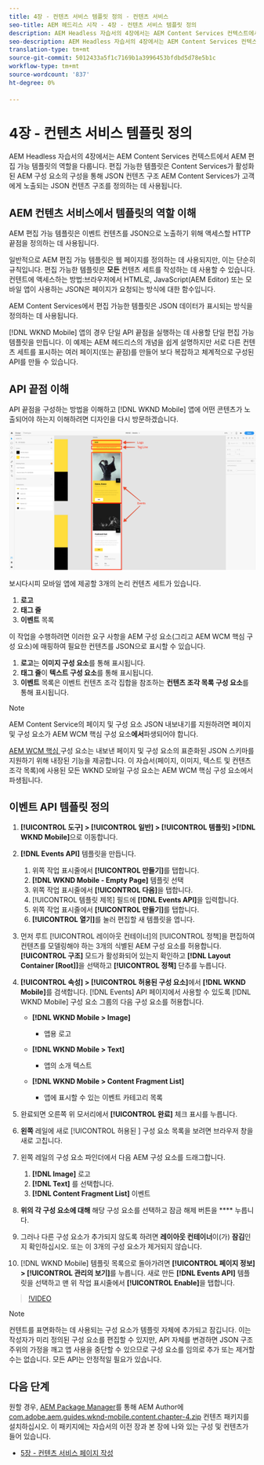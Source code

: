 ```yaml
---
title: 4장 - 컨텐츠 서비스 템플릿 정의 - 컨텐츠 서비스
seo-title: AEM 헤드리스 시작 - 4장 - 컨텐츠 서비스 템플릿 정의
description: AEM Headless 자습서의 4장에서는 AEM Content Services 컨텍스트에서 AEM 편집 가능 템플릿의 역할을 다룹니다. 편집 가능한 템플릿은 JSON 컨텐츠 구조를 정의하는 데 사용됩니다. AEM 컨텐츠 서비스는 궁극적으로 노출됩니다.
seo-description: AEM Headless 자습서의 4장에서는 AEM Content Services 컨텍스트에서 AEM 편집 가능 템플릿의 역할을 다룹니다. 편집 가능한 템플릿은 JSON 컨텐츠 구조를 정의하는 데 사용됩니다. AEM 컨텐츠 서비스는 궁극적으로 노출됩니다.
translation-type: tm+mt
source-git-commit: 5012433a5f1c7169b1a3996453bfdbd5d78e5b1c
workflow-type: tm+mt
source-wordcount: '837'
ht-degree: 0%

---
```



# 4장 - 컨텐츠 서비스 템플릿 정의

AEM Headless 자습서의 4장에서는 AEM Content Services 컨텍스트에서 AEM 편집 가능 템플릿의 역할을 다룹니다. 편집 가능한 템플릿은 Content Services가 활성화된 AEM 구성 요소의 구성을 통해 JSON 컨텐츠 구조 AEM Content Services가 고객에게 노출되는 JSON 컨텐츠 구조를 정의하는 데 사용됩니다.

## AEM 컨텐츠 서비스에서 템플릿의 역할 이해

AEM 편집 가능 템플릿은 이벤트 컨텐츠를 JSON으로 노출하기 위해 액세스할 HTTP 끝점을 정의하는 데 사용됩니다.

일반적으로 AEM 편집 가능 템플릿은 웹 페이지를 정의하는 데 사용되지만, 이는 단순히 규칙입니다. 편집 가능한 템플릿은 **모든** 컨텐츠 세트를 작성하는 데 사용할 수 있습니다.컨텐트에 액세스하는 방법:브라우저에서 HTML로, JavaScript(AEM Editor) 또는 모바일 앱이 사용하는 JSON은 페이지가 요청되는 방식에 대한 함수입니다.

AEM Content Services에서 편집 가능한 템플릿은 JSON 데이터가 표시되는 방식을 정의하는 데 사용됩니다.

[!DNL WKND Mobile] 앱의 경우 단일 API 끝점을 실행하는 데 사용할 단일 편집 가능 템플릿을 만듭니다. 이 예제는 AEM 헤드리스의 개념을 쉽게 설명하지만 서로 다른 컨텐츠 세트를 표시하는 여러 페이지(또는 끝점)를 만들어 보다 복잡하고 체계적으로 구성된 API를 만들 수 있습니다.

## API 끝점 이해

API 끝점을 구성하는 방법을 이해하고 [!DNL WKND Mobile] 앱에 어떤 콘텐츠가 노출되어야 하는지 이해하려면 디자인을 다시 방문하겠습니다.

![이벤트 API 페이지 분해](./assets/chapter-4/design-to-component-mapping.png)

보시다시피 모바일 앱에 제공할 3개의 논리 컨텐츠 세트가 있습니다.

1. **로고**
2. **태그 줄**
3. **이벤트** 목록

이 작업을 수행하려면 이러한 요구 사항을 AEM 구성 요소(그리고 AEM WCM 핵심 구성 요소)에 매핑하여 필요한 컨텐츠를 JSON으로 표시할 수 있습니다.

1. **로고**&#x200B;는 **이미지 구성 요소**&#x200B;를 통해 표시됩니다.
2. **태그 줄**&#x200B;이 **텍스트 구성 요소**&#x200B;를 통해 표시됩니다.
3. **이벤트** 목록은 이벤트 컨텐츠 조각 집합을 참조하는 **컨텐츠 조각 목록 구성 요소**&#x200B;를 통해 표시됩니다.

>[!NOTE]
>
>AEM Content Service의 페이지 및 구성 요소 JSON 내보내기를 지원하려면 페이지 및 구성 요소가 AEM WCM 핵심 구성 요소&#x200B;**에서**&#x200B;파생되어야 합니다.
>
>[AEM WCM 핵심 ](https://github.com/Adobe-Marketing-Cloud/aem-core-wcm-components) 구성 요소는 내보낸 페이지 및 구성 요소의 표준화된 JSON 스키마를 지원하기 위해 내장된 기능을 제공합니다. 이 자습서(페이지, 이미지, 텍스트 및 컨텐츠 조각 목록)에 사용된 모든 WKND 모바일 구성 요소는 AEM WCM 핵심 구성 요소에서 파생됩니다.

## 이벤트 API 템플릿 정의

1. **[!UICONTROL 도구] > [!UICONTROL 일반] > [!UICONTROL 템플릿] >[!DNL WKND Mobile]**&#x200B;으로 이동합니다.

1. **[!DNL Events API]** 템플릿을 만듭니다.

   1. 위쪽 작업 표시줄에서 **[!UICONTROL 만들기]**&#x200B;를 탭합니다.
   1. **[!DNL WKND Mobile - Empty Page]** 템플릿 선택
   1. 위쪽 작업 표시줄에서 **[!UICONTROL 다음]**&#x200B;을 탭합니다.
   1. [!UICONTROL 템플릿 제목] 필드에 **[!DNL Events API]**&#x200B;을 입력합니다.
   1. 위쪽 작업 표시줄에서 **[!UICONTROL 만들기]**&#x200B;를 탭합니다.
   1. **[!UICONTROL 열기]**&#x200B;를 눌러 편집할 새 템플릿을 엽니다.

1. 먼저 루트 [!UICONTROL 레이아웃 컨테이너]의 [!UICONTROL 정책]을 편집하여 컨텐츠를 모델링해야 하는 3개의 식별된 AEM 구성 요소를 허용합니다. **[!UICONTROL 구조]** 모드가 활성화되어 있는지 확인하고 **[!DNL Layout Container \[Root\]]**&#x200B;을 선택하고 **[!UICONTROL 정책]** 단추를 누릅니다.
1. **[!UICONTROL 속성] > [!UICONTROL 허용된 구성 요소]**&#x200B;에서 **[!DNL WKND Mobile]**&#x200B;를 검색합니다. [!DNL Events] API 페이지에서 사용할 수 있도록 [!DNL WKND Mobile] 구성 요소 그룹의 다음 구성 요소를 허용합니다.

   * **[!DNL WKND Mobile > Image]**

      * 앱용 로고
   * **[!DNL WKND Mobile > Text]**

      * 앱의 소개 텍스트
   * **[!DNL WKND Mobile > Content Fragment List]**

      * 앱에 표시할 수 있는 이벤트 카테고리 목록



1. 완료되면 오른쪽 위 모서리에서 **[!UICONTROL 완료]** 체크 표시를 누릅니다.
1. **왼쪽** 레일에 새로  [!UICONTROL 허용된 ] 구성 요소 목록을 보려면 브라우저 창을 새로 고칩니다.
1. 왼쪽 레일의 구성 요소 파인더에서 다음 AEM 구성 요소를 드래그합니다.
   1. **[!DNL Image]** 로고
   2. **[!DNL Text]** 를 선택합니다.
   3. **[!DNL Content Fragment List]** 이벤트
1. **위의 각 구성 요소에 대해** 해당 구성 요소를 선택하고 잠금 해제 버튼을  **** 누릅니다.
1. 그러나 다른 구성 요소가 추가되지 않도록 하려면 **레이아웃 컨테이너**&#x200B;이(가) **잠김**&#x200B;인지 확인하십시오. 또는 이 3개의 구성 요소가 제거되지 않습니다.
1. [!DNL WKND Mobile] 템플릿 목록으로 돌아가려면 **[!UICONTROL 페이지 정보] > [!UICONTROL 관리의 보기]**&#x200B;를 누릅니다. 새로 만든 **[!DNL Events API]** 템플릿을 선택하고 맨 위 작업 표시줄에서 **[!UICONTROL Enable]**&#x200B;을 탭합니다.

>[!VIDEO](https://video.tv.adobe.com/v/28342/?quality=12&learn=on)

>[!NOTE]
>
> 컨텐트를 표면화하는 데 사용되는 구성 요소가 템플릿 자체에 추가되고 잠깁니다. 이는 작성자가 미리 정의된 구성 요소를 편집할 수 있지만, API 자체를 변경하면 JSON 구조 주위의 가정을 깨고 앱 사용을 중단할 수 있으므로 구성 요소를 임의로 추가 또는 제거할 수는 없습니다. 모든 API는 안정적일 필요가 있습니다.

## 다음 단계

원할 경우, [AEM Package Manager](http://localhost:4502/crx/packmgr/index.jsp)를 통해 AEM Author에 [com.adobe.aem.guides.wknd-mobile.content.chapter-4.zip](https://github.com/adobe/aem-guides-wknd-mobile/releases/latest) 컨텐츠 패키지를 설치하십시오. 이 패키지에는 자습서의 이전 장과 본 장에 나와 있는 구성 및 컨텐츠가 들어 있습니다.

* [5장 - 컨텐츠 서비스 페이지 작성](./chapter-5.md)
